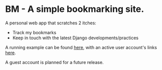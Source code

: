 # BM - A simple bookmarking site.

A personal web app that scratches 2 itches:

- Track my bookmarks
- Keep in touch with the latest Django developments/practices

A running example can be found [here](http://bm.mikejanger.net), with an active user account's links  [here](http://bm.mikejanger.net/mj/).

A guest account is planned for a future release.